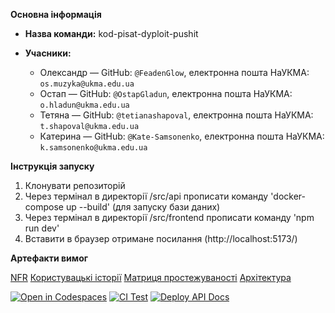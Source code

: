 **Основна інформація**

* **Назва команди:** kod-pisat-dyploit-pushit
* **Учасники:**

  * Олександр — GitHub: `@FeadenGlow`, електронна пошта НаУКМА: `os.muzyka@ukma.edu.ua`
  * Остап — GitHub: `@OstapGladun`, електронна пошта НаУКМА: `o.hladun@ukma.edu.ua`
  * Тетяна — GitHub: `@tetianashapoval`, електронна пошта НаУКМА: `t.shapoval@ukma.edu.ua`
  * Катерина — GitHub: `@Kate-Samsonenko`, електронна пошта НаУКМА: `k.samsonenko@ukma.edu.ua`

**Інструкція запуску**

1. Клонувати репозиторій
2. Через термінал в директорії /src/api прописати команду 'docker-compose up --build' (для запуску бази даних)
3. Через термінал в директорії /src/frontend прописати команду 'npm run dev'
4. Вставити в браузер отримане посилання (http://localhost:5173/)

**Артефакти вимог**

  [NFR](https://github.com/ukma-cs-ssdm-2025/team-kod-pisat-dyploit-pushit/blob/main/docs/requirements/requirements.md)
  [Користувацькі історії](https://github.com/ukma-cs-ssdm-2025/team-kod-pisat-dyploit-pushit/blob/main/docs/requirements/user-stories.md)
  [Матриця простежуваності](https://github.com/ukma-cs-ssdm-2025/team-kod-pisat-dyploit-pushit/blob/main/docs/requirements/rtm.md)
  [Архітектура](https://github.com/ukma-cs-ssdm-2025/team-kod-pisat-dyploit-pushit/blob/main/docs/architecture)


  [![Open in Codespaces](https://classroom.github.com/assets/launch-codespace-2972f46106e565e64193e422d61a12cf1da4916b45550586e14ef0a7c637dd04.svg)](https://classroom.github.com/open-in-codespaces?assignment_repo_id=20575885)
  [![CI Test](https://github.com/ukma-cs-ssdm-2025/team-kod-pisat-dyploit-pushit/actions/workflows/ci.yml/badge.svg?branch=main)](https://github.com/ukma-cs-ssdm-2025/team-kod-pisat-dyploit-pushit/actions/workflows/ci.yml)
  [![Deploy API Docs](https://github.com/ukma-cs-ssdm-2025/team-kod-pisat-dyploit-pushit/actions/workflows/pages/pages-build-deployment/badge.svg?branch=main)](https://github.com/ukma-cs-ssdm-2025/team-kod-pisat-dyploit-pushit/actions/workflows/pages/pages-build-deployment/)
